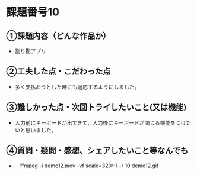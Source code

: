 # 課題番号10

## ①課題内容（どんな作品か）
- 割り勘アプリ

## ②工夫した点・こだわった点
- 多く支払おうとした時にも適応するようにしました。

## ③難しかった点・次回トライしたいこと(又は機能)
-  入力前にキーボードが出てきて、入力後にキーボードが閉じる機能をつけたいと思いました。

## ④質問・疑問・感想、シェアしたいこと等なんでも
- 　ffmpeg -i demo12.mov -vf scale=320:-1 -r 10 demo12.gif
